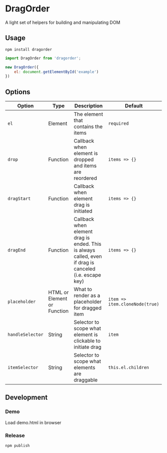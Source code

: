 # DragOrder
A light set of helpers for building and manipulating DOM

## Usage

    npm install dragorder

```javascript
import DragOrder from 'dragorder';

new DragOrder({
    el: document.getElementById('example')
})
```


## Options
| Option | Type | Description | Default |
|--------|------|-------------|---------|
|`el`| Element | The element that contains the items | `required` |
|`drop`| Function | Callback when element is dropped and items are reordered | `items => {}` |
|`dragStart`| Function | Callback when element drag is initiated | `items => {}` |
|`dragEnd`| Function | Callback when element drag is ended. This is always called, even if drag is canceled (i.e. escape key) | `items => {}` |
|`placeholder`| HTML or Element or Function | What to render as a placeholder for dragged item | `item => item.cloneNode(true)` |
|`handleSelector`| String | Selector to scope what element is clickable to initiate drag | `item` |
|`itemSelector`|String| Selector to scope what elements are draggable | `this.el.children` |


## Development
### Demo
Load demo.html in browser
### Release
    npm publish